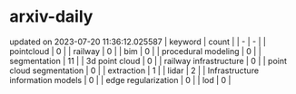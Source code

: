 # arxiv-daily
updated on 2023-07-20 11:36:12.025587
| keyword | count |
| - | - |
| pointcloud | 0 |
| railway | 0 |
| bim | 0 |
| procedural modeling | 0 |
| segmentation | 11 |
| 3d point cloud | 0 |
| railway infrastructure | 0 |
| point cloud segmentation | 0 |
| extraction | 1 |
| lidar | 2 |
| Infrastructure information models | 0 |
| edge regularization | 0 |
| lod | 0 |
